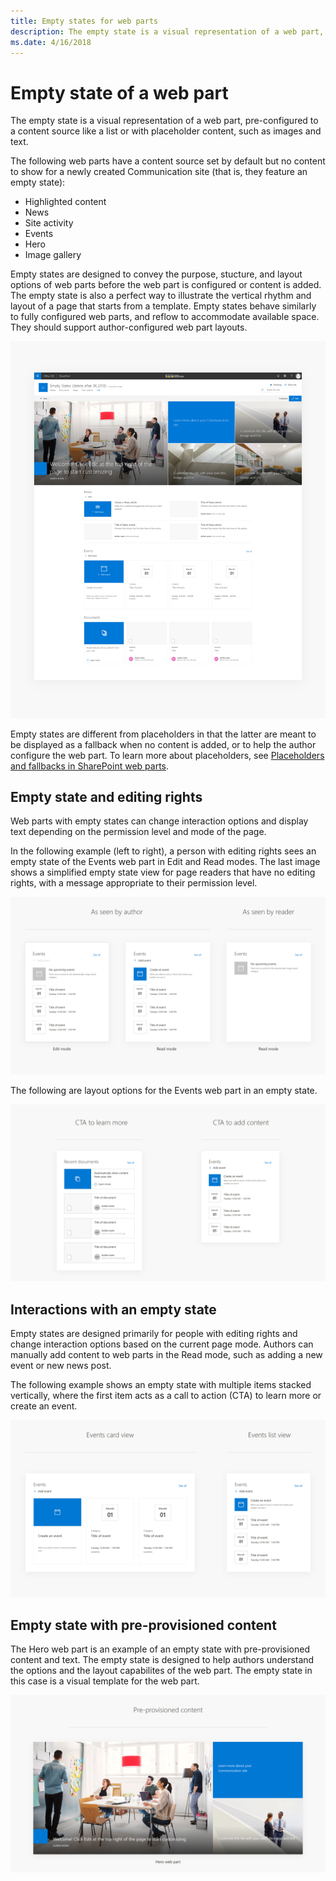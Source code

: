 ```yaml
---
title: Empty states for web parts
description: The empty state is a visual representation of a web part, pre-configured to a content source like a list or with placeholder content, such as images and text.
ms.date: 4/16/2018 
---
```


# Empty state of a web part

The empty state is a visual representation of a web part, pre-configured to a content source like a list or with placeholder content, such as images and text. 

The following web parts have a content source set by default but no content to show for a newly created Communication site (that is, they feature an empty state):

- Highlighted content
- News
- Site activity
- Events
- Hero
- Image gallery

Empty states are designed to convey the purpose, stucture, and layout options of web parts before the web part is configured or content is added. The empty state is also a perfect way to illustrate the vertical rhythm and layout of a page that starts from a template. Empty states behave similarly to fully configured web parts, and reflow to accommodate available space. They should support author-configured web part layouts. 

![Image that shows sample web part empty states](../images/empty_state_template_01.png)

Empty states are different from placeholders in that the latter are meant to be displayed as a fallback when no content is added, or to help the author configure the web part. To learn more about placeholders, see [Placeholders and fallbacks in SharePoint web parts](placeholders-and-fallbacks.md).

## Empty state and editing rights

Web parts with empty states can change interaction options and display text depending on the permission level and mode of the page. 

In the following example (left to right), a person with editing rights sees an empty state of the Events web part in Edit and Read modes. The last image shows a simplified empty state view for page readers that have no editing rights, with a message appropriate to their permission level. 

![Author amd reader empty states](../images/empty_state_events_02.png)

The following are layout options for the Events web part in an empty state.

![Events web part empty states](../images/empty_state_ctas_03.png)

## Interactions with an empty state

Empty states are designed primarily for people with editing rights and change interaction options based on the current page mode. Authors can manually add content to web parts in the Read mode, such as adding a new event or new news post. 

The following example shows an empty state with multiple items stacked vertically, where the first item acts as a call to action (CTA) to learn more or create an event.

![Call to action example empty state cards](../images/empty_state_views_04.png)

## Empty state with pre-provisioned content

The Hero web part is an example of an empty state with pre-provisioned content and text. The empty state is designed to help authors understand the options and the layout capabilites of the web part. The empty state in this case is a visual template for the web part.

![Hero web part empty state with images and helpful text](../images/empty_state_unique_05.png)
